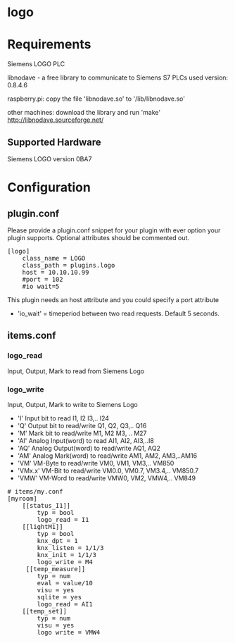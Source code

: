 # logo

# Requirements
Siemens LOGO PLC

libnodave - a free library to communicate to Siemens S7 PLCs
used version: 0.8.4.6

raspberry.pi: copy the file 'libnodave.so' to '/lib/libnodave.so'

other machines: download the library  and run 'make'
http://libnodave.sourceforge.net/

## Supported Hardware

Siemens LOGO version 0BA7

# Configuration

## plugin.conf

Please provide a plugin.conf snippet for your plugin with ever option your plugin supports. Optional attributes should be commented out.

<pre>
[logo]
    class_name = LOGO
    class_path = plugins.logo
    host = 10.10.10.99
    #port = 102 
	#io_wait=5 
</pre>

This plugin needs an host attribute and you could specify a port attribute

* 'io_wait' = timeperiod between two read requests. Default 5 seconds.

items.conf
--------------

### logo_read
Input, Output, Mark to read from Siemens Logo

### logo_write
Input, Output, Mark to write to Siemens Logo

* 'I' Input bit to read I1, I2 I3,.. I24
* 'Q' Output bit to read/write Q1, Q2, Q3,.. Q16
* 'M' Mark bit to read/write M1, M2 M3, .. M27
* 'AI' Analog Input(word) to read AI1, AI2, AI3,..I8
* 'AQ' Analog Output(word) to read/write AQ1, AQ2
* 'AM' Analog Mark(word) to read/write AM1, AM2, AM3,..AM16
* 'VM' VM-Byte to read/write VM0, VM1, VM3,.. VM850
* 'VMx.x' VM-Bit to read/write VM0.0, VM0.7, VM3.4,.. VM850.7
* 'VMW' VM-Word to read/write VMW0, VM2, VMW4,.. VM849

<pre>
# items/my.conf
[myroom]
    [[status_I1]]
        typ = bool
        logo_read = I1
    [[lightM1]]
        typ = bool
        knx_dpt = 1
        knx_listen = 1/1/3
        knx_init = 1/1/3
        logo_write = M4
     [[temp_measure]]
        typ = num
        eval = value/10
        visu = yes
        sqlite = yes
        logo_read = AI1
    [[temp_set]]
        typ = num
        visu = yes
        logo_write = VMW4
</pre>
